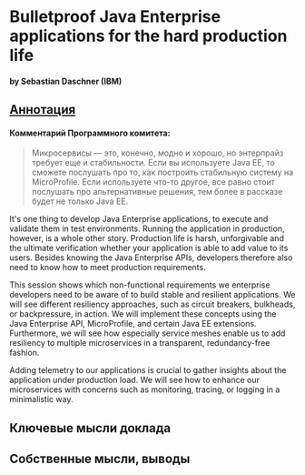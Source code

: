 # Bulletproof Java Enterprise applications for the hard production life
#### by Sebastian Daschner (IBM)

## [Аннотация](https://jpoint.ru/talks/c5srr3uywos62ewokgii0/)
#### Комментарий Программного комитета:
> Микросервисы — это, конечно, модно и хорошо, но энтерпрайз требует еще и стабильности. Если вы используете Java EE, то сможете послушать про то, как построить стабильную систему на MicroProfile. Если используете что-то другое, все равно стоит послушать про альтернативные решения, тем более в рассказе будет не только Java EE.

It's one thing to develop Java Enterprise applications, to execute and validate them in test environments. Running the application in production, however, is a whole other story. Production life is harsh, unforgivable and the ultimate verification whether your application is able to add value to its users. Besides knowing the Java Enterprise APIs, developers therefore also need to know how to meet production requirements.

This session shows which non-functional requirements we enterprise developers need to be aware of to build stable and resilient applications. We will see different resiliency approaches, such as circuit breakers, bulkheads, or backpressure, in action. We will implement these concepts using the Java Enterprise API, MicroProfile, and certain Java EE extensions. Furthermore, we will see how especially service meshes enable us to add resiliency to multiple microservices in a transparent, redundancy-free fashion.

Adding telemetry to our applications is crucial to gather insights about the application under production load. We will see how to enhance our microservices with concerns such as monitoring, tracing, or logging in a minimalistic way.

## Ключевые мысли доклада

## Собственные мысли, выводы
